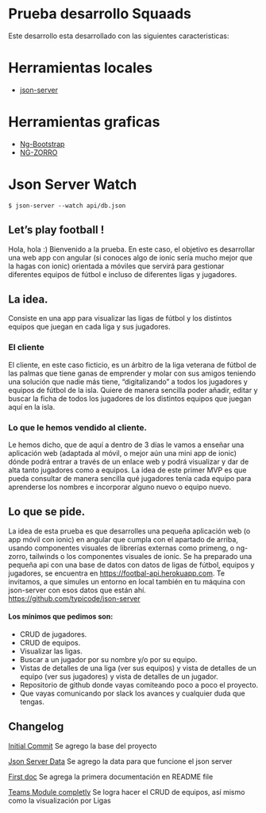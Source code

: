 # Prueba desarrollo Squaads

Este desarrollo esta desarrollado con las siguientes caracteristicas:

# Herramientas locales

- [json-server](https://github.com/typicode/json-server)

# Herramientas graficas

- [Ng-Bootstrap](https://ng-bootstrap.github.io/)
- [NG-ZORRO](https://ng.ant.design/docs/introduce/en)

# Json Server Watch

```
$ json-server --watch api/db.json
```

## Let’s play football !

Hola, hola :) Bienvenido a la prueba. En este caso, el objetivo es
desarrollar una web app con angular (si conoces algo de ionic sería mucho mejor
que la hagas con ionic) orientada a móviles que servirá para gestionar diferentes
equipos de fútbol e incluso de diferentes ligas y jugadores.

## La idea.

Consiste en una app para visualizar las ligas de fútbol y los distintos equipos
que juegan en cada liga y sus jugadores.

### El cliente

El cliente, en este caso ficticio, es un árbitro de la liga veterana de fútbol de las
palmas que tiene ganas de emprender y molar con sus amigos teniendo una
solución que nadie más tiene, “digitalizando” a todos los jugadores y equipos
de fútbol de la isla. Quiere de manera sencilla poder añadir, editar y buscar la
ficha de todos los jugadores de los distintos equipos que juegan aquí en la isla.

### Lo que le hemos vendido al cliente.

Le hemos dicho, que de aquí a dentro de 3 días le vamos a enseñar una
aplicación web (adaptada al móvil, o mejor aún una mini app de ionic) dónde
podrá entrar a través de un enlace web y podrá visualizar y dar de alta tanto
jugadores como a equipos. La idea de este primer MVP es que pueda
consultar de manera sencilla qué jugadores tenía cada equipo para
aprenderse los nombres e incorporar alguno nuevo o equipo nuevo.

## Lo que se pide.

La idea de esta prueba es que desarrolles una pequeña aplicación web (o app
móvil con ionic) en angular que cumpla con el apartado de arriba, usando
componentes visuales de librerías externas como primeng, o ng-zorro, tailwinds o
los componentes visuales de ionic.
Se ha preparado una pequeña api con una base de datos con datos de ligas de
fútbol, equipos y jugadores, se encuentra en https://footbal-api.herokuapp.com.
Te invitamos, a que simules un entorno en local también en tu máquina con
json-server con esos datos que están ahí.
https://github.com/typicode/json-server

#### Los mínimos que pedimos son:

- CRUD de jugadores.
- CRUD de equipos.
- Visualizar las ligas.
- Buscar a un jugador por su nombre y/o por su equipo.
- Vistas de detalles de una liga (ver sus equipos) y vista de detalles de un
  equipo (ver sus jugadores) y vista de detalles de un jugador.
- Repositorio de github donde vayas comiteando poco a poco el proyecto.
- Que vayas comunicando por slack los avances y cualquier duda que
  tengas.

## Changelog

[Initial Commit](https://github.com/felde/squaads-test-FELDE/commit/69f5f438f8baeb3a4ded5a4e293bff3d6586b11f)
Se agrego la base del proyecto

[Json Server Data](https://github.com/felde/squaads-test-FELDE/commit/63f533c2d0fdd3f5080bec0ca7133e3bda16a495)
Se agrego la data para que funcione el json server

[First doc](https://github.com/felde/squaads-test-FELDE/commit/fb159df1d5475affd266e5524a245076a5d8ac69)
Se agrega la primera documentación en README file

[Teams Module completly](https://github.com/felde/squaads-test-FELDE/commit/1f051d054fe491532a7e177d19f154a1d846ad92)
Se logra hacer el CRUD de equipos, así mismo como la visualización por Ligas
